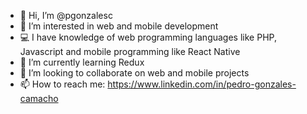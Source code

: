 - 👋 Hi, I’m @pgonzalesc
- 👀 I’m interested in web and mobile development
- 💻 I have knowledge of web programming languages like PHP, Javascript and mobile programming like React Native 
- 🌱 I’m currently learning Redux
- 💪 I’m looking to collaborate on web and mobile projects
- 📫 How to reach me: https://www.linkedin.com/in/pedro-gonzales-camacho

